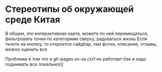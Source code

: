 # Стереотипы об окружающей среде Китая
В общем, это интерактивная карта, можете по ней перемещаться, фильтровать точки по категориям сверху, радоваться жизнь
Если ткнете на кнопку, то откроется сайдбар, там фотки, описание, отзывы, можно оценить все

Проблема в том что в gh-pages из-за csrf не работает бэк и надо поднимать все локально(((
